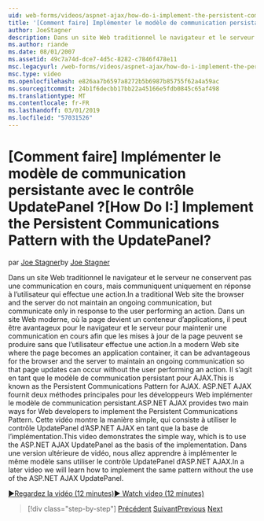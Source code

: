 ```yaml
---
uid: web-forms/videos/aspnet-ajax/how-do-i-implement-the-persistent-communications-pattern-with-the-updatepanel
title: '[Comment faire] Implémenter le modèle de communication persistante avec le contrôle UpdatePanel ? | Microsoft Docs'
author: JoeStagner
description: Dans un site Web traditionnel le navigateur et le serveur ne conservent pas une communication en cours, mais communiquent uniquement en réponse à l’utilisateur qui effectue un acte...
ms.author: riande
ms.date: 08/01/2007
ms.assetid: 49c7a74d-dce7-4d5c-8282-c7846f478e11
msc.legacyurl: /web-forms/videos/aspnet-ajax/how-do-i-implement-the-persistent-communications-pattern-with-the-updatepanel
msc.type: video
ms.openlocfilehash: e826aa7b6597a8272b5b6987b85755f62a4a59ac
ms.sourcegitcommit: 24b1f6decbb17bb22a45166e5fdb0845c65af498
ms.translationtype: MT
ms.contentlocale: fr-FR
ms.lasthandoff: 03/01/2019
ms.locfileid: "57031526"
---
```

<a name="how-do-i-implement-the-persistent-communications-pattern-with-the-updatepanel"></a><span data-ttu-id="da6a2-104">[Comment faire] Implémenter le modèle de communication persistante avec le contrôle UpdatePanel ?</span><span class="sxs-lookup"><span data-stu-id="da6a2-104">[How Do I:] Implement the Persistent Communications Pattern with the UpdatePanel?</span></span>
====================
<span data-ttu-id="da6a2-105">par [Joe Stagner](https://github.com/JoeStagner)</span><span class="sxs-lookup"><span data-stu-id="da6a2-105">by [Joe Stagner](https://github.com/JoeStagner)</span></span>

<span data-ttu-id="da6a2-106">Dans un site Web traditionnel le navigateur et le serveur ne conservent pas une communication en cours, mais communiquent uniquement en réponse à l’utilisateur qui effectue une action.</span><span class="sxs-lookup"><span data-stu-id="da6a2-106">In a traditional Web site the browser and the server do not maintain an ongoing communication, but communicate only in response to the user performing an action.</span></span> <span data-ttu-id="da6a2-107">Dans un site Web moderne, où la page devient un conteneur d’applications, il peut être avantageux pour le navigateur et le serveur pour maintenir une communication en cours afin que les mises à jour de la page peuvent se produire sans que l’utilisateur effectue une action.</span><span class="sxs-lookup"><span data-stu-id="da6a2-107">In a modern Web site where the page becomes an application container, it can be advantageous for the browser and the server to maintain an ongoing communication so that page updates can occur without the user performing an action.</span></span> <span data-ttu-id="da6a2-108">Il s’agit en tant que le modèle de communication persistant pour AJAX.</span><span class="sxs-lookup"><span data-stu-id="da6a2-108">This is known as the Persistent Communications Pattern for AJAX.</span></span> <span data-ttu-id="da6a2-109">ASP.NET AJAX fournit deux méthodes principales pour les développeurs Web implémenter le modèle de communication persistant.</span><span class="sxs-lookup"><span data-stu-id="da6a2-109">ASP.NET AJAX provides two main ways for Web developers to implement the Persistent Communications Pattern.</span></span> <span data-ttu-id="da6a2-110">Cette vidéo montre la manière simple, qui consiste à utiliser le contrôle UpdatePanel d’ASP.NET AJAX en tant que la base de l’implémentation.</span><span class="sxs-lookup"><span data-stu-id="da6a2-110">This video demonstrates the simple way, which is to use the ASP.NET AJAX UpdatePanel as the basis of the implementation.</span></span> <span data-ttu-id="da6a2-111">Dans une version ultérieure de vidéo, nous allez apprendre à implémenter le même modèle sans utiliser le contrôle UpdatePanel d’ASP.NET AJAX.</span><span class="sxs-lookup"><span data-stu-id="da6a2-111">In a later video we will learn how to implement the same pattern without the use of the ASP.NET AJAX UpdatePanel.</span></span>

[<span data-ttu-id="da6a2-112">&#9654;Regardez la vidéo (12 minutes)</span><span class="sxs-lookup"><span data-stu-id="da6a2-112">&#9654; Watch video (12 minutes)</span></span>](https://channel9.msdn.com/Blogs/ASP-NET-Site-Videos/how-do-i-implement-the-persistent-communications-pattern-with-the-updatepanel)

> [!div class="step-by-step"]
> <span data-ttu-id="da6a2-113">[Précédent](how-do-i-use-the-conditional-updatemode-of-the-updatepanel.md)
> [Suivant](how-do-i-localize-an-aspnet-ajax-application.md)</span><span class="sxs-lookup"><span data-stu-id="da6a2-113">[Previous](how-do-i-use-the-conditional-updatemode-of-the-updatepanel.md)
[Next](how-do-i-localize-an-aspnet-ajax-application.md)</span></span>
